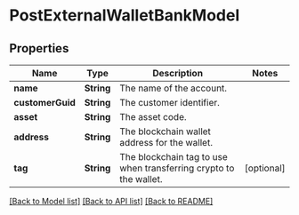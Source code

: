 # PostExternalWalletBankModel

## Properties
Name | Type | Description | Notes
------------ | ------------- | ------------- | -------------
**name** | **String** | The name of the account. | 
**customerGuid** | **String** | The customer identifier. | 
**asset** | **String** | The asset code. | 
**address** | **String** | The blockchain wallet address for the wallet. | 
**tag** | **String** | The blockchain tag to use when transferring crypto to the wallet. | [optional] 

[[Back to Model list]](../README.md#documentation-for-models) [[Back to API list]](../README.md#documentation-for-api-endpoints) [[Back to README]](../README.md)



